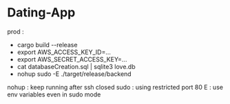 # Dating-App
prod : 
- cargo build --release
- export AWS_ACCESS_KEY_ID=...
- export AWS_SECRET_ACCESS_KEY=...
- cat databaseCreation.sql | sqlite3 love.db
- nohup sudo -E ./target/release/backend

nohup : keep running after ssh closed
sudo : using restricted port 80
E : use env variables even in sudo mode 
